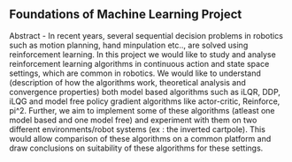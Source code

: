 ## Foundations of Machine Learning Project 

Abstract - In recent years, several sequential decision problems in robotics such as motion planning, hand minpulation etc.., are solved using reinforcement learning. In this project we would like to study and analyse reinforcement learning algorithms in continuous action and state space settings, which are common in robotics. We would like to understand (description of how the algorithms work, theoretical analysis and convergence properties) both model based algorithms such as iLQR, DDP, iLQG and model free policy gradient algorithms like actor-critic, Reinforce, pi^2. Further, we aim to implement some of these algorithms (atleast one model based and one model free) and experiment with them on two different environments/robot systems (ex : the inverted cartpole). This would allow comparison of these algorithms on a common platform and draw conclusions on suitability of these algorithms for these settings.

